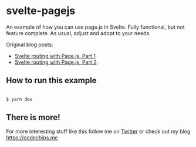 # svelte-pagejs

An example of how you can use page.js in Svelte. Fully functional, but not feature complete. As usual, adjust and adopt to your needs.

Original blog posts:

- [Svelte routing with Page.js, Part 1](https://codechips.me/svelte-routing-with-page-js-part-1/)
- [Svelte routing with Page.js, Part 2](https://codechips.me/svelte-routing-with-page-js-part-2/).

## How to run this example

```bash

$ yarn dev

```

## There is more!

For more interesting stuff like this follow me on [Twitter](https://twitter.com/codechips) or check out my blog https://codechips.me
